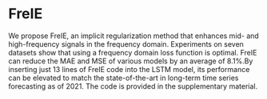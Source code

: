 # FreIE
We propose FreIE, an implicit regularization method that enhances mid- and high-frequency signals in the frequency domain. Experiments on seven datasets show that using a frequency domain loss function is optimal. FreIE can reduce the MAE and MSE of various models by an average of 8.1\%.By inserting just 13 lines of FreIE code into the LSTM model, its performance can be elevated to match the state-of-the-art in long-term time series forecasting as of 2021. The code is provided in the supplementary material.

## 
